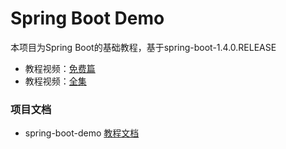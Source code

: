 # Spring Boot Demo

本项目为Spring Boot的基础教程，基于spring-boot-1.4.0.RELEASE

- 教程视频：[免费篇](http://www.roncoo.com/course/view/e4189c9db6474745b5e578983cddd112)
- 教程视频：[全集](http://www.roncoo.com/course/view/c99516ea604d4053908c1768d6deee3d#boxTwo)

### 项目文档
- spring-boot-demo [教程文档](http://www.roncoo.com/article/detail/124661)
